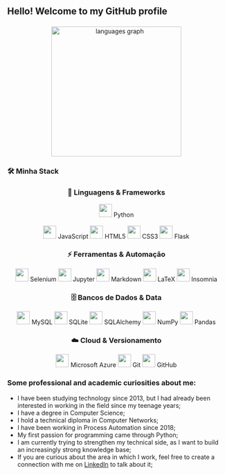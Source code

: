 <h2 align="left">Hello! Welcome to my GitHub profile</h2>

###

<div align="center">
  <img src="https://github-readme-stats.vercel.app/api/top-langs?username=ViniMMartins&locale=en&hide_title=true&layout=compact&card_width=320&langs_count=5&theme=dark&hide_border=true&order=2" height="300" alt="languages graph"  />
</div>

### 🛠️ Minha Stack

<div align="center">

### 🐍 Linguagens & Frameworks
<p>
  <img src="https://cdn.jsdelivr.net/gh/devicons/devicon/icons/python/python-original.svg" height="30"/> Python  
  <br><br>
  <img src="https://cdn.jsdelivr.net/gh/devicons/devicon/icons/javascript/javascript-original.svg" height="30"/> JavaScript  
  <img src="https://cdn.jsdelivr.net/gh/devicons/devicon/icons/html5/html5-original.svg" height="30"/> HTML5  
  <img src="https://cdn.jsdelivr.net/gh/devicons/devicon/icons/css3/css3-original.svg" height="30"/> CSS3  
  <img src="https://cdn.jsdelivr.net/gh/devicons/devicon/icons/flask/flask-original.svg" height="30"/> Flask  
</p>

### ⚡ Ferramentas & Automação
<p>
  <img src="https://cdn.jsdelivr.net/gh/devicons/devicon/icons/selenium/selenium-original.svg" height="30"/> Selenium  
  <img src="https://cdn.jsdelivr.net/gh/devicons/devicon/icons/jupyter/jupyter-original.svg" height="30"/> Jupyter  
  <img src="https://cdn.jsdelivr.net/gh/devicons/devicon/icons/markdown/markdown-original.svg" height="30"/> Markdown  
  <img src="https://cdn.jsdelivr.net/gh/devicons/devicon/icons/latex/latex-original.svg" height="30"/> LaTeX  
  <img src="https://cdn.jsdelivr.net/gh/devicons/devicon/icons/insomnia/insomnia-original.svg" height="30"/> Insomnia  
</p>

### 🗄️ Bancos de Dados & Data
<p>
  <img src="https://cdn.jsdelivr.net/gh/devicons/devicon/icons/mysql/mysql-original.svg" height="30"/> MySQL  
  <img src="https://cdn.jsdelivr.net/gh/devicons/devicon/icons/sqlite/sqlite-original.svg" height="30"/> SQLite  
  <img src="https://cdn.jsdelivr.net/gh/devicons/devicon/icons/sqlalchemy/sqlalchemy-original.svg" height="30"/> SQLAlchemy  
  <img src="https://cdn.jsdelivr.net/gh/devicons/devicon/icons/numpy/numpy-original.svg" height="30"/> NumPy  
  <img src="https://cdn.jsdelivr.net/gh/devicons/devicon/icons/pandas/pandas-original.svg" height="30"/> Pandas  
</p>

### ☁️ Cloud & Versionamento
<p>
  <img src="https://cdn.jsdelivr.net/gh/devicons/devicon/icons/azure/azure-original.svg" height="30"/> Microsoft Azure  
  <img src="https://cdn.jsdelivr.net/gh/devicons/devicon/icons/git/git-original.svg" height="30"/> Git  
  <img src="https://cdn.jsdelivr.net/gh/devicons/devicon/icons/github/github-original.svg" height="30"/> GitHub  
</p>

</div>

###

### Some professional and academic curiosities about me:

- I have been studying technology since 2013, but I had already been interested in working in the field since my teenage years;
- I have a degree in Computer Science;
- I hold a technical diploma in Computer Networks;
- I have been working in Process Automation since 2018;
- My first passion for programming came through Python;
- I am currently trying to strengthen my technical side, as I want to build an increasingly strong knowledge base;
- If you are curious about the area in which I work, feel free to create a connection with me on [LinkedIn](https://www.linkedin.com/in/vinicius-m-martins/) to talk about it;
